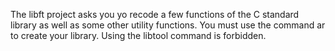 The libft project asks you yo recode a few functions of the C standard library as well as some other utility functions.
You must use the command ar to create your library. Using the libtool command is forbidden.
